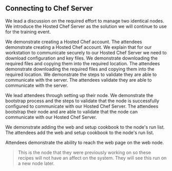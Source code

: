 ## Connecting to Chef Server

We lead a discussion on the required effort to manage two identical nodes. We introduce the Hosted Chef Server as the solution we will continue to use for the training event.

We demonstrate creating a Hosted Chef account. The attendees demonstrate creating a Hosted Chef account. We explain that for our workstation to communicate securely to our Hosted Chef Server we need to download configuration and key files. We demonstrate downloading the required files and copying them into the required location. The attendees demonstrate downloading the required files and copying them into the required location.  We demonstrate the steps to validate they are able to communicate with the server. The attendees validate they are able to communicate with the server.

We lead attendees through setting up their node. We demonstrate the bootstrap process and the steps to validate that the node is successfully configured to communicate with our Hosted Chef Server. The attendees bootstrap their node and are able to validate that the node can communicate with our Hosted Chef Server.

We demonstrate adding the web and setup cookbook to the node's run list. The attendees add the web and setup cookbook to the node's run list.

Attendees demonstrate the ability to reach the web page on the web node.

> This is the node that they were previously working on so these recipes will not have an affect on the system. They will see this run on a new node later.
